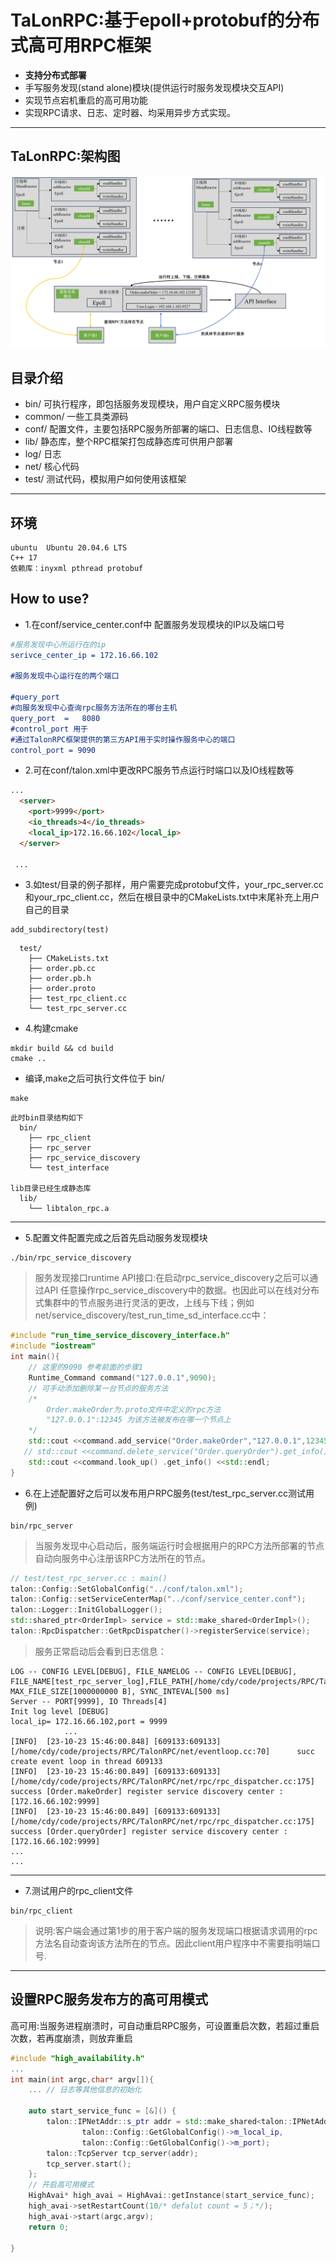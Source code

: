 # TaLonRPC:基于epoll+protobuf的分布式高可用RPC框架

* **支持分布式部署**
* 手写服务发现(stand alone)模块(提供运行时服务发现模块交互API)
* 实现节点宕机重启的高可用功能
* 实现RPC请求、日志、定时器、均采用异步方式实现。

-------
## TaLonRPC:架构图
![](./img/talonRPC.png)
## 目录介绍
* bin/   可执行程序，即包括服务发现模块，用户自定义RPC服务模块
* common/ 一些工具类源码
* conf/ 配置文件，主要包括RPC服务所部署的端口、日志信息、IO线程数等
* lib/ 静态库，整个RPC框架打包成静态库可供用户部署
* log/ 日志
* net/ 核心代码
* test/ 测试代码，模拟用户如何使用该框架
----
## 环境
```
ubuntu  Ubuntu 20.04.6 LTS
C++ 17
依赖库：inyxml pthread protobuf
```

## How to use?

* 1.在conf/service_center.conf中 配置服务发现模块的IP以及端口号
``` cmake
#服务发现中心所运行在的ip
serivce_center_ip = 172.16.66.102

#服务发现中心运行在的两个端口

#query_port
#向服务发现中心查询rpc服务方法所在的哪台主机
query_port  =   8080  
#control_port 用于 
#通过TalonRPC框架提供的第三方API用于实时操作服务中心的端口
control_port = 9090
```
* 2.可在conf/talon.xml中更改RPC服务节点运行时端口以及IO线程数等
```html
...
  <server>
    <port>9999</port>
    <io_threads>4</io_threads>
    <local_ip>172.16.66.102</local_ip>
  </server>

 ...
```

* 3.如test/目录的例子那样，用户需要完成protobuf文件，your_rpc_server.cc 和your_rpc_client.cc，然后在根目录中的CMakeLists.txt中末尾补充上用户自己的目录
```
add_subdirectory(test)
```
```
  test/
    ├── CMakeLists.txt
    ├── order.pb.cc
    ├── order.pb.h
    ├── order.proto
    ├── test_rpc_client.cc
    └── test_rpc_server.cc

```

* 4.构建cmake
```
mkdir build && cd build
cmake ..
```
* 编译,make之后可执行文件位于 bin/
```
make
```
```
此时bin目录结构如下
  bin/
    ├── rpc_client
    ├── rpc_server
    ├── rpc_service_discovery
    └── test_interface

lib目录已经生成静态库
  lib/
    └── libtalon_rpc.a
```
-----

* 5.配置文件配置完成之后首先启动服务发现模块
```
./bin/rpc_service_discovery
```
> 服务发现接口runtime API接口:在启动rpc_service_discovery之后可以通过API 任意操作rpc_service_discovery中的数据。也因此可以在线对分布式集群中的节点服务进行灵活的更改，上线与下线；例如net/service_discovery/test_run_time_sd_interface.cc中：
``` C++ 
#include "run_time_service_discovery_interface.h"
#include "iostream"
int main(){
    // 这里的9090 参考前面的步骤1
    Runtime_Command command("127.0.0.1",9090);
    // 可手动添加删除某一台节点的服务方法
    /*
        Order.makeOrder为.proto文件中定义的rpc方法
        "127.0.0.1":12345 为该方法被发布在哪一个节点上
    */
    std::cout <<command.add_service("Order.makeOrder","127.0.0.1",12345) .get_info() <<std::endl;
   // std::cout <<command.delete_service("Order.queryOrder").get_info() <<std::endl;
    std::cout <<command.look_up() .get_info() <<std::endl;
}
```

* 6.在上述配置好之后可以发布用户RPC服务(test/test_rpc_server.cc测试用例)
``` shell
bin/rpc_server 
```
> 当服务发现中心启动后，服务端运行时会根据用户的RPC方法所部署的节点自动向服务中心注册该RPC方法所在的节点。
```c++
// test/test_rpc_server.cc : main()
talon::Config::SetGlobalConfig("../conf/talon.xml");
talon::Config::setServiceCenterMap("../conf/service_center.conf");
talon::Logger::InitGlobalLogger();
std::shared_ptr<OrderImpl> service = std::make_shared<OrderImpl>();
talon::RpcDispatcher::GetRpcDispatcher()->registerService(service);
```

> 服务正常启动后会看到日志信息：
```
LOG -- CONFIG LEVEL[DEBUG], FILE_NAMELOG -- CONFIG LEVEL[DEBUG], FILE_NAME[test_rpc_server_log],FILE_PATH[/home/cdy/code/projects/RPC/TalonRPC/log/] MAX_FILE_SIZE[1000000000 B], SYNC_INTEVAL[500 ms]
Server -- PORT[9999], IO Threads[4]
Init log level [DEBUG]
local_ip= 172.16.66.102,port = 9999
            ...
[INFO]  [23-10-23 15:46:00.848] [609133:609133] [/home/cdy/code/projects/RPC/TalonRPC/net/eventloop.cc:70]      succ create event loop in thread 609133
[INFO]  [23-10-23 15:46:00.849] [609133:609133] [/home/cdy/code/projects/RPC/TalonRPC/net/rpc/rpc_dispatcher.cc:175]   success [Order.makeOrder] register service discovery center : [172.16.66.102:9999]
[INFO]  [23-10-23 15:46:00.849] [609133:609133] [/home/cdy/code/projects/RPC/TalonRPC/net/rpc/rpc_dispatcher.cc:175]    success [Order.queryOrder] register service discovery center : [172.16.66.102:9999]
...
...
```

----

* 7.测试用户的rpc_client文件
```
bin/rpc_client
```
>说明:客户端会通过第1步的用于客户端的服务发现端口根据请求调用的rpc方法名自动查询该方法所在的节点。因此client用户程序中不需要指明端口号.

----
## 设置RPC服务发布方的高可用模式

高可用:当服务进程崩溃时，可自动重启RPC服务，可设置重启次数，若超过重启次数，若再度崩溃，则放弃重启
```c++
#include "high_availability.h"
...
int main(int argc,char* argv[]){
    ... // 日志等其他信息的初始化
    
    auto start_service_func = [&]() {
        talon::IPNetAddr::s_ptr addr = std::make_shared<talon::IPNetAddr>(
                talon::Config::GetGlobalConfig()->m_local_ip,
                talon::Config::GetGlobalConfig()->m_port);
        talon::TcpServer tcp_server(addr);
        tcp_server.start();
    };
    // 开启高可用模式
    HighAvai* high_avai = HighAvai::getInstance(start_service_func);
    high_avai->setRestartCount(10/* defalut count = 5；*/);
    high_avai->start(argc,argv);
    return 0;
    
}

```


